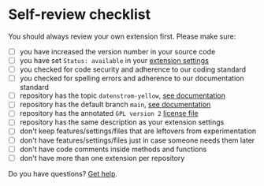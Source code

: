 # Self-review checklist

You should always review your own extension first. Please make sure:

- [ ] you have increased the version number in your source code
- [ ] you have set `Status: available` in your [extension settings](https://github.com/annaesvensson/yellow-publish#settings)
- [ ] you checked for code security and adherence to our coding standard
- [ ] you checked for spelling errors and adherence to our documentation standard
- [ ] repository has the topic `datenstrom-yellow`, [see documentation](https://docs.github.com/en/repositories/managing-your-repositorys-settings-and-features/customizing-your-repository/classifying-your-repository-with-topics)
- [ ] repository has the default branch `main`, [see documentation](https://docs.github.com/en/repositories/configuring-branches-and-merges-in-your-repository/managing-branches-in-your-repository/changing-the-default-branch)
- [ ] repository has the annotated `GPL version 2` [license file](https://github.com/datenstrom/yellow/blob/main/LICENSE.md)
- [ ] repository has the same description as your extension settings
- [ ] don't keep features/settings/files that are leftovers from experimentation
- [ ] don't have features/settings/files just in case someone needs them later
- [ ] don't have code comments inside methods and functions
- [ ] don't have more than one extension per repository
 
Do you have questions? [Get help](https://datenstrom.se/yellow/help/).
